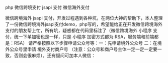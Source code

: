 php 微信跨境支付  jsapi 支付  微信海外支付

微信跨境海外 jsapi 支付，开发过程遇到各种坑，在两位大神的帮助下，本人整理了一份微信跨境海外jsapi支付demo，php写的，希望能给正在开发微信跨境海外支付的朋友帮上忙，所有坑，疑惑都在代码里标注了（微信跨境海外 小程序 支付，统一下单加密也是一样，只是 小程序 加密方式都为:RSA，服务端和前端都是：RSA）
请严格按照以下步骤申请公众号等：一：先申请境外公众号 二：在境外公众号里申请 境外支付商户号 （注意：公众号和商户号主体一定一定一定要一致，否则会很麻烦），还有疑问可加本人微信：
